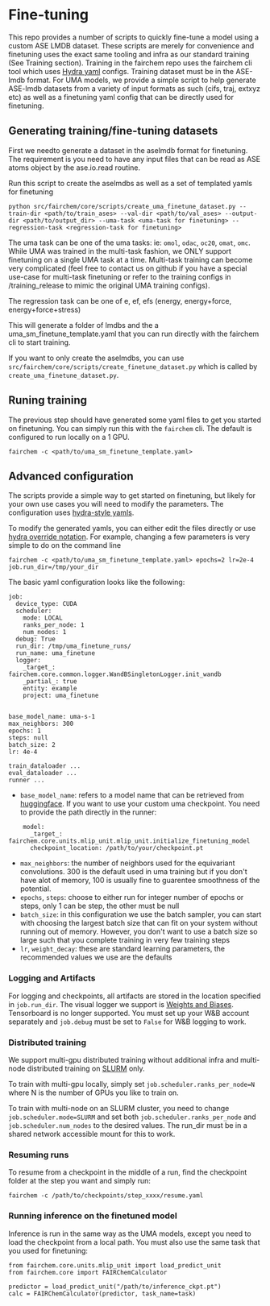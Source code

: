 # Fine-tuning

This repo provides a number of scripts to quickly fine-tune a model using a custom ASE LMDB dataset. These scripts are merely for convenience and finetuning uses the exact same tooling and infra as our standard training (See Training section). Training in the fairchem repo uses the fairchem cli tool which uses [Hydra yaml](https://hydra.cc/) configs. Training dataset must be in the ASE-lmdb format. For UMA models, we provide a simple script to help generate ASE-lmdb datasets from a variety of input formats as such (cifs, traj, extxyz etc) as well as a finetuning yaml config that can be directly used for finetuning.

## Generating training/fine-tuning datasets
First we needto generate a dataset in the aselmdb format for finetuning. The requirement is you need to have any input files that can be read as ASE atoms object by the ase.io.read routine.

Run this script to create the aselmdbs as well as a set of templated yamls for finetuning

```
python src/fairchem/core/scripts/create_uma_finetune_dataset.py --train-dir <path/to/train_ases> --val-dir <path/to/val_ases> --output-dir <path/to/output_dir> --uma-task <uma-task for finetuning> --regression-task <regression-task for finetuning>
```

The uma task can be one of the uma tasks: ie: `omol`, `odac`, `oc20`, `omat`, `omc`. While UMA was trained in the multi-task fashion, we ONLY support finetuning on a single UMA task at a time. Multi-task training can become very complicated (feel free to contact us on github if you have a special use-case for multi-task finetuning or refer to the training configs in /training_release to mimic the original UMA training configs).

The regression task can be one of e, ef, efs (energy, energy+force, energy+force+stress)

This will generate a folder of lmdbs and the a uma_sm_finetune_template.yaml that you can run directly with the fairchem cli to start training.

If you want to only create the aselmdbs, you can use `src/fairchem/core/scripts/create_finetune_dataset.py` which is called by `create_uma_finetune_dataset.py`.

## Runing training
The previous step should have generated some yaml files to get you started on finetuning. You can simply run this with the `fairchem` cli. The default is configured to run locally on a 1 GPU.

```
fairchem -c <path/to/uma_sm_finetune_template.yaml>
```

## Advanced configuration
The scripts provide a simple way to get started on finetuning, but likely for your own use cases you will need to modify the parameters. The configuration uses [hydra-style yamls](https://hydra.cc/).

To modify the generated yamls, you can either edit the files directly or use [hydra override notation](https://hydra.cc/docs/advanced/override_grammar/basic/). For example, changing a few parameters is very simple to do on the command line

```
fairchem -c <path/to/uma_sm_finetune_template.yaml> epochs=2 lr=2e-4 job.run_dir=/tmp/your_dir
```

The basic yaml configuration looks like the following:

```
job:
  device_type: CUDA
  scheduler:
    mode: LOCAL
    ranks_per_node: 1
    num_nodes: 1
  debug: True
  run_dir: /tmp/uma_finetune_runs/
  run_name: uma_finetune
  logger:
    _target_: fairchem.core.common.logger.WandBSingletonLogger.init_wandb
    _partial_: true
    entity: example
    project: uma_finetune


base_model_name: uma-s-1
max_neighbors: 300
epochs: 1
steps: null
batch_size: 2
lr: 4e-4

train_dataloader ...
eval_dataloader ...
runner ...
```

* `base_model_name`: refers to a model name that can be retrieved from [huggingface](https://huggingface.co/facebook/UMA). If you want to use your custom uma checkpoint. You need to provide the path directly in the runner:

```
    model:
      _target_: fairchem.core.units.mlip_unit.mlip_unit.initialize_finetuning_model
      checkpoint_location: /path/to/your/checkpoint.pt
```

* `max_neighbors`: the number of neighbors used for the equivariant convolutions. 300 is the default used in uma training but if you don't have alot of memory, 100 is usually fine to guarentee smoothness of the potential.
* `epochs`, `steps`: choose to either run for integer number of epochs or steps, only 1 can be step, the other must be null
* `batch_size`: in this configuration we use the batch sampler, you can start with choosing the largest batch size that can fit on your system without running out of memory. However, you don't want to use a batch size so large such that you complete training in very few training steps
* `lr`, `weight_decay`: these are standard learning parameters, the recommended values we use are the defaults

### Logging and Artifacts

For logging and checkpoints, all artifacts are stored in the location specified in `job.run_dir`. The visual logger we support is [Weights and Biases](https://wandb.ai/site/). Tensorboard is no longer supported. You must set up your W&B account separately and `job.debug` must be set to `False` for W&B logging to work.

### Distributed training

We support multi-gpu distributed training without additional infra and multi-node distributed training on [SLURM](https://slurm.schedmd.com/documentation.html) only.

To train with multi-gpu locally, simply set `job.scheduler.ranks_per_node=N` where N is the number of GPUs you like to train on.

To train with multi-node on an SLURM cluster, you need to change `job.scheduler.mode=SLURM` and set both `job.scheduler.ranks_per_node` and `job.scheduler.num_nodes` to the desired values. The run_dir must be in a shared network accessible mount for this to work.

### Resuming runs

To resume from a checkpoint in the middle of a run, find the checkpoint folder at the step you want and simply run:

```
fairchem -c /path/to/checkpoints/step_xxxx/resume.yaml
```

### Running inference on the finetuned model

Inference is run in the same way as the UMA models, except you need to load the checkpoint from a local path. You must also use the same task that you used for finetuning:

```
from fairchem.core.units.mlip_unit import load_predict_unit
from fairchem.core import FAIRChemCalculator

predictor = load_predict_unit("/path/to/inference_ckpt.pt")
calc = FAIRChemCalculator(predictor, task_name=task)
```
